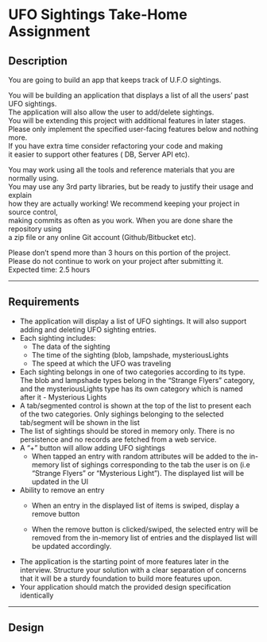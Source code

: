 # UFO Sightings Take-Home Assignment

## Description
You are going to build an app that keeps track of U.F.O sightings.

You will be building an application that displays a list of all the users’ past UFO sightings. <br>
The application will also allow the user to add/delete sightings.  <br>
You will be extending this project with additional features in later stages. <br>
Please only implement the specified user-facing features below and nothing more.  <br>
If you have extra time consider refactoring your code and making  <br>
it easier to support other features ( DB, Server API etc). <br>

You may work using all the tools and reference materials that you are normally using.  <br>
You may use any 3rd party libraries, but be ready to justify their usage and explain  <br>
how they are actually working! We recommend keeping your project in source control,  <br>
making commits as often as you work. When you are done share the repository using  <br>
a zip file or any online Git account (Github/Bitbucket etc). <br>

Please don’t spend more than 3 hours on this portion of the project.  <br>
Please do not continue to work on your project after submitting it. <br>
Expected time: 2.5 hours

<hr>

## Requirements
- The application will display a list of UFO sightings. It will also support adding and deleting UFO sighting entries.
- Each sighting includes:
  - The data of the sighting
  - The time of the sighting (blob, lampshade, mysteriousLights
  - The speed at which the UFO was traveling
- Each sighting belongs in one of two categories according to its type. The blob and
lampshade types belong in the “Strange Flyers” category, and the mysteriousLights type
has its own category which is named after it - Mysterious Lights
- A tab/segmented control is shown at the top of the list to present each of the two
categories. Only sighings belonging to the selected tab/segment will be shown in the list
- The list of sightings should be stored in memory only. There is no persistence and no
records are fetched from a web service.
- A “+” button will allow adding UFO sightings
  - When tapped an entry with random attributes will be added to the in-memory list of sighings corresponding to the tab the user is on (i.e “Strange Flyers” or “Mysterious Light”). The displayed list will be updated in the UI
- Ability to remove an entry
  - When an entry in the displayed list of items is swiped, display a remove button
 
  - When the remove button is clicked/swiped, the selected entry will be removed from the in-memory list of entries and the displayed list will be updated accordingly.
- The application is the starting point of more features later in the interview. Structure your solution with a clear separation of concerns that it will be a sturdy foundation to build more features upon.
- Your application should match the provided design specification identically

<hr>

## Design
